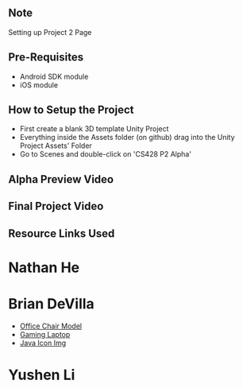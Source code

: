 ## Note
Setting up Project 2 Page

## Pre-Requisites
* Android SDK module
* iOS module

## How to Setup the Project
* First create a blank 3D template Unity Project 
* Everything inside the Assets folder (on github) drag into the Unity Project Assets' Folder
* Go to Scenes and double-click on 'CS428 P2 Alpha'

## Alpha Preview Video

## Final Project Video

## Resource Links Used

# Nathan He

# Brian DeVilla
* [Office Chair Model](https://sketchfab.com/3d-models/office-chair-db03012c3c484314a480b4137da8eb30)
* [Gaming Laptop](https://sketchfab.com/3d-models/asus-gaming-5889a20ef39f491784b01c542dd23046)
* [Java Icon Img](https://www.pinclipart.com/pindetail/iJmJRJ_vector-steam-java-developer-java-icon-png-clipart/)

# Yushen Li


